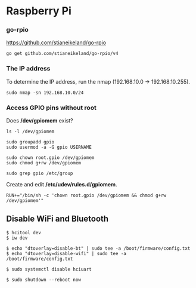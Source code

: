 # Raspberry Pi

### go-rpio

https://github.com/stianeikeland/go-rpio

```console
go get github.com/stianeikeland/go-rpio/v4
```

### The IP address

To determine the IP address, run the nmap (192.168.10.0 -> 192.168.10.255).

```console
sudo nmap -sn 192.168.10.0/24
```

### Access GPIO pins without root

Does **/dev/gpiomem** exist?

```console
ls -l /dev/gpiomem
```

```console
sudo groupadd gpio
sudo usermod -a -G gpio USERNAME

sudo chown root.gpio /dev/gpiomem
sudo chmod g+rw /dev/gpiomem

sudo grep gpio /etc/group
```

Create and edit **/etc/udev/rules.d/gpiomem**.

```console
RUN+="/bin/sh -c 'chown root.gpio /dev/gpiomem && chmod g+rw /dev/gpiomem'"
```

## Disable WiFi and Bluetooth

```console
$ hcitool dev
$ iw dev

$ echo "dtoverlay=disable-bt" | sudo tee -a /boot/firmware/config.txt
$ echo "dtoverlay=disable-wifi" | sudo tee -a /boot/firmware/config.txt

$ sudo systemctl disable hciuart

$ sudo shutdown --reboot now
```